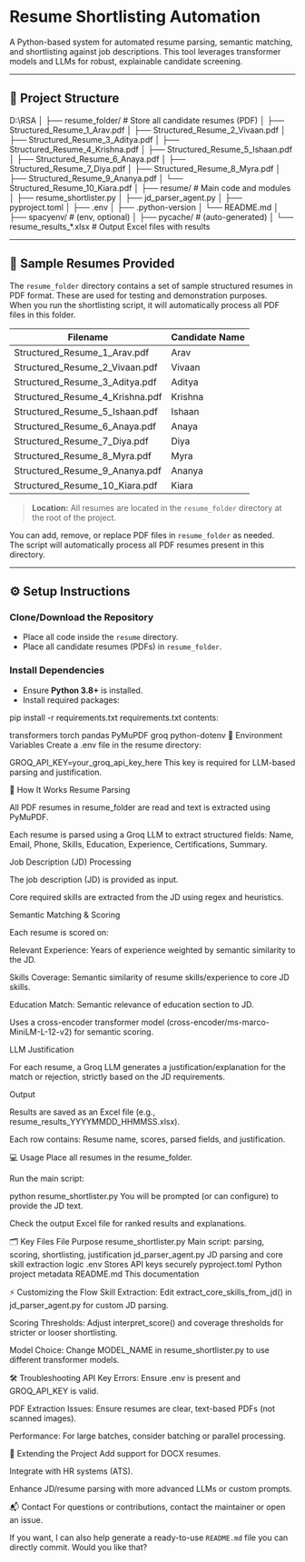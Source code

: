 # Resume Shortlisting Automation

A Python-based system for automated resume parsing, semantic matching, and shortlisting against job descriptions. This tool leverages transformer models and LLMs for robust, explainable candidate screening.

---

## 📁 Project Structure

D:\RSA
│
├── resume_folder/ # Store all candidate resumes (PDF)
│ ├── Structured_Resume_1_Arav.pdf
│ ├── Structured_Resume_2_Vivaan.pdf
│ ├── Structured_Resume_3_Aditya.pdf
│ ├── Structured_Resume_4_Krishna.pdf
│ ├── Structured_Resume_5_Ishaan.pdf
│ ├── Structured_Resume_6_Anaya.pdf
│ ├── Structured_Resume_7_Diya.pdf
│ ├── Structured_Resume_8_Myra.pdf
│ ├── Structured_Resume_9_Ananya.pdf
│ └── Structured_Resume_10_Kiara.pdf
│
├── resume/ # Main code and modules
│ ├── resume_shortlister.py
│ ├── jd_parser_agent.py
│ ├── pyproject.toml
│ ├── .env
│ ├── .python-version
│ └── README.md
│
├── spacyenv/ # (env, optional)
│
├── pycache/ # (auto-generated)
│
└── resume_results_*.xlsx # Output Excel files with results

---

## 📝 Sample Resumes Provided

The `resume_folder` directory contains a set of sample structured resumes in PDF format. These are used for testing and demonstration purposes.  
When you run the shortlisting script, it will automatically process all PDF files in this folder.

| Filename                          | Candidate Name |
|----------------------------------|----------------|
| Structured_Resume_1_Arav.pdf      | Arav           |
| Structured_Resume_2_Vivaan.pdf    | Vivaan         |
| Structured_Resume_3_Aditya.pdf    | Aditya         |
| Structured_Resume_4_Krishna.pdf   | Krishna        |
| Structured_Resume_5_Ishaan.pdf    | Ishaan         |
| Structured_Resume_6_Anaya.pdf     | Anaya          |
| Structured_Resume_7_Diya.pdf      | Diya           |
| Structured_Resume_8_Myra.pdf      | Myra           |
| Structured_Resume_9_Ananya.pdf    | Ananya         |
| Structured_Resume_10_Kiara.pdf    | Kiara          |

> **Location:** All resumes are located in the `resume_folder` directory at the root of the project.

You can add, remove, or replace PDF files in `resume_folder` as needed.  
The script will automatically process all PDF resumes present in this directory.

---

## ⚙️ Setup Instructions

### Clone/Download the Repository

- Place all code inside the `resume` directory.
- Place all candidate resumes (PDFs) in `resume_folder`.

### Install Dependencies

- Ensure **Python 3.8+** is installed.
- Install required packages:

pip install -r requirements.txt
requirements.txt contents:


transformers
torch
pandas
PyMuPDF
groq
python-dotenv
🔐 Environment Variables
Create a .env file in the resume directory:


GROQ_API_KEY=your_groq_api_key_here
This key is required for LLM-based parsing and justification.

🚀 How It Works
Resume Parsing

All PDF resumes in resume_folder are read and text is extracted using PyMuPDF.

Each resume is parsed using a Groq LLM to extract structured fields:
Name, Email, Phone, Skills, Education, Experience, Certifications, Summary.

Job Description (JD) Processing

The job description (JD) is provided as input.

Core required skills are extracted from the JD using regex and heuristics.

Semantic Matching & Scoring

Each resume is scored on:

Relevant Experience: Years of experience weighted by semantic similarity to the JD.

Skills Coverage: Semantic similarity of resume skills/experience to core JD skills.

Education Match: Semantic relevance of education section to JD.

Uses a cross-encoder transformer model (cross-encoder/ms-marco-MiniLM-L-12-v2) for semantic scoring.

LLM Justification

For each resume, a Groq LLM generates a justification/explanation for the match or rejection, strictly based on the JD requirements.

Output

Results are saved as an Excel file (e.g., resume_results_YYYYMMDD_HHMMSS.xlsx).

Each row contains: Resume name, scores, parsed fields, and justification.

💻 Usage
Place all resumes in the resume_folder.

Run the main script:

python resume_shortlister.py
You will be prompted (or can configure) to provide the JD text.

Check the output Excel file for ranked results and explanations.

🗂️ Key Files
File	Purpose
resume_shortlister.py	Main script: parsing, scoring, shortlisting, justification
jd_parser_agent.py	JD parsing and core skill extraction logic
.env	Stores API keys securely
pyproject.toml	Python project metadata
README.md	This documentation

⚡ Customizing the Flow
Skill Extraction:
Edit extract_core_skills_from_jd() in jd_parser_agent.py for custom JD parsing.

Scoring Thresholds:
Adjust interpret_score() and coverage thresholds for stricter or looser shortlisting.

Model Choice:
Change MODEL_NAME in resume_shortlister.py to use different transformer models.

🛠️ Troubleshooting
API Key Errors:
Ensure .env is present and GROQ_API_KEY is valid.

PDF Extraction Issues:
Ensure resumes are clear, text-based PDFs (not scanned images).

Performance:
For large batches, consider batching or parallel processing.

🚀 Extending the Project
Add support for DOCX resumes.

Integrate with HR systems (ATS).

Enhance JD/resume parsing with more advanced LLMs or custom prompts.

📬 Contact
For questions or contributions, contact the maintainer or open an issue.

If you want, I can also help generate a ready-to-use `README.md` file you can directly commit. Would you like that?







